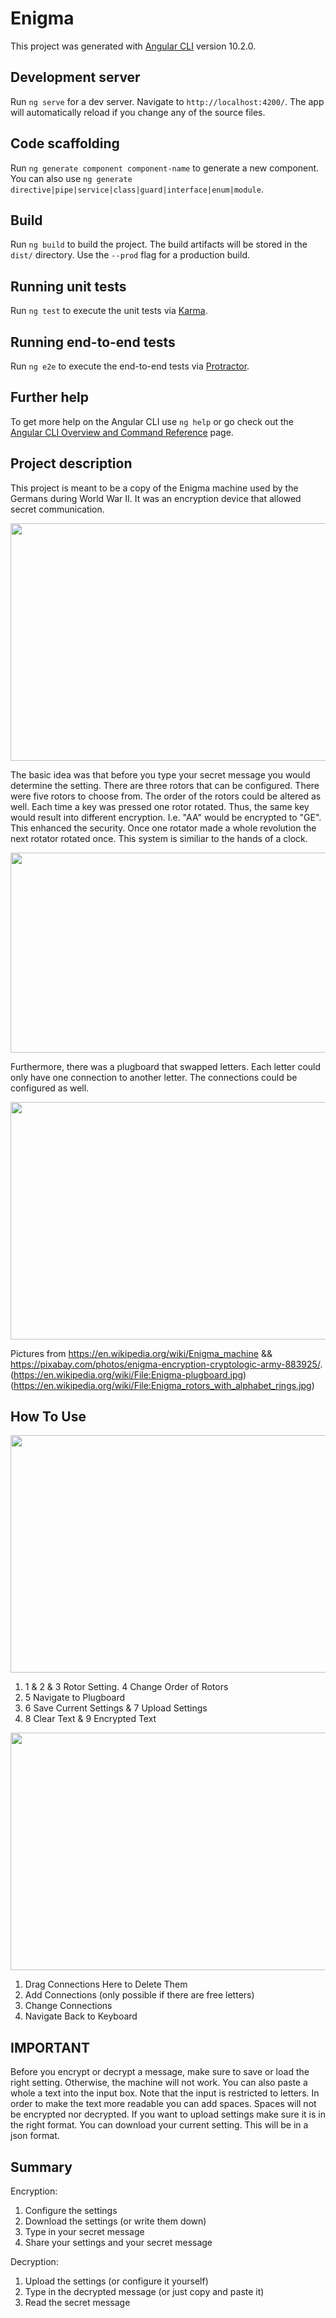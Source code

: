 # Enigma

This project was generated with [Angular CLI](https://github.com/angular/angular-cli) version 10.2.0.

## Development server

Run `ng serve` for a dev server. Navigate to `http://localhost:4200/`. The app will automatically reload if you change any of the source files.

## Code scaffolding

Run `ng generate component component-name` to generate a new component. You can also use `ng generate directive|pipe|service|class|guard|interface|enum|module`.

## Build

Run `ng build` to build the project. The build artifacts will be stored in the `dist/` directory. Use the `--prod` flag for a production build.

## Running unit tests

Run `ng test` to execute the unit tests via [Karma](https://karma-runner.github.io).

## Running end-to-end tests

Run `ng e2e` to execute the end-to-end tests via [Protractor](http://www.protractortest.org/).

## Further help

To get more help on the Angular CLI use `ng help` or go check out the [Angular CLI Overview and Command Reference](https://angular.io/cli) page.

## Project description

This project is meant to be a copy of the Enigma machine used by the Germans during World War II. It was an encryption device that allowed secret communication. 

<a href="https://github.com/kryptoguy/enigma_v2/blob/main/images/enigma.jpg"><img src="https://github.com/kryptoguy/enigma_v2/blob/main/images/enigma.jpg" align="center" height="380" width="580" ></a>

The basic idea was that before you type your secret message you would determine the setting. There are three rotors that can be configured. There were five rotors to choose from. 
The order of the rotors could be altered as well. Each time a key was pressed one rotor rotated. Thus, the same key would result into different encryption. I.e. "AA" would be encrypted to "GE". This enhanced the security. Once one rotator made a whole revolution the next rotator rotated once. This system is similiar to the hands of a clock.

<a href="https://github.com/kryptoguy/enigma_v2/blob/main/images/enigma-rotors.jpg"><img src="https://github.com/kryptoguy/enigma_v2/blob/main/images/enigma-rotors.jpg" align="center" height="320" width="580" ></a>

Furthermore, there was a plugboard that swapped letters. Each letter could only have one connection to another letter. The connections could be configured as well.

<a href="https://github.com/kryptoguy/enigma_v2/blob/main/images/enigma-plugboard.jpg"><img src="https://github.com/kryptoguy/enigma_v2/blob/main/images/enigma-plugboard.jpg" align="center" height="380" width="580" ></a>

Pictures from https://en.wikipedia.org/wiki/Enigma_machine && https://pixabay.com/photos/enigma-encryption-cryptologic-army-883925/. 
(https://en.wikipedia.org/wiki/File:Enigma-plugboard.jpg)
(https://en.wikipedia.org/wiki/File:Enigma_rotors_with_alphabet_rings.jpg)

## How To Use


<a href="https://github.com/kryptoguy/enigma_v2/blob/main/images/enigma-how-to-use.PNG"><img src="https://github.com/kryptoguy/enigma_v2/blob/main/images/enigma-how-to-use.PNG" align="center" height="380" width="680" ></a>

1. 1 & 2 & 3 Rotor Setting. 4 Change Order of Rotors
2. 5 Navigate to Plugboard
4. 6 Save Current Settings & 7 Upload Settings
5. 8 Clear Text & 9 Encrypted Text


<a href="https://github.com/kryptoguy/enigma_v2/blob/main/images/enigma-plugboard-how-to-use.PNG"><img src="https://github.com/kryptoguy/enigma_v2/blob/main/images/enigma-plugboard-how-to-use.PNG" align="center" height="380" width="680" ></a>

1. Drag Connections Here to Delete Them
2. Add Connections (only possible if there are free letters)
3. Change Connections
4. Navigate Back to Keyboard

## IMPORTANT
Before you encrypt or decrypt a message, make sure to save or load the right setting. Otherwise, the machine will not work. You can also paste a whole a text into
the input box. Note that the input is restricted to letters. In order to make the text more readable you can add spaces. Spaces will not be encrypted nor decrypted.
If you want to upload settings make sure it is in the right format. You can download your current setting. This will be in a json format. 

## Summary
Encryption:
1. Configure the settings
2. Download the settings (or write them down)
3. Type in your secret message
4. Share your settings and your secret message

Decryption:
1. Upload the settings (or configure it yourself)
2. Type in the decrypted message (or just copy and paste it)
3. Read the secret message

